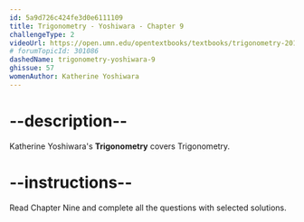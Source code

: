 ```yaml
---
id: 5a9d726c424fe3d0e6111109
title: Trigonometry - Yoshiwara - Chapter 9
challengeType: 2
videoUrl: https://open.umn.edu/opentextbooks/textbooks/trigonometry-2018
# forumTopicId: 301086
dashedName: trigonometry-yoshiwara-9
ghissue: 57
womenAuthor: Katherine Yoshiwara 
---
```


# --description--

Katherine Yoshiwara's __Trigonometry__ covers Trigonometry.

# --instructions--

Read Chapter Nine and complete all the questions with selected solutions.